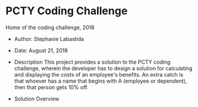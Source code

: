 # PCTY Coding Challenge
Home of the coding challenge, 2018

* Author: Stephanie Labastida
* Date: August 21, 2018

* Description
This project provides a solution to the PCTY coding challenge, wherein the developer has to design a solution for
calculating and displaying the costs of an employee's benefits. An extra catch is that whoever has a name that begins
with A (employee or dependent), then that person gets 10% off.

* Solution Overview
